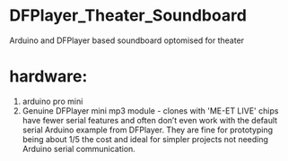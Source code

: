 # DFPlayer_Theater_Soundboard
Arduino and DFPlayer based soundboard optomised for theater

# hardware:
1) arduino pro mini 
2) Genuine DFPlayer mini mp3 module - clones with 'ME-ET LIVE' chips have fewer serial features and often don’t even work with the default serial Arduino example from DFPlayer.  They are fine for prototyping being about 1/5 the cost and ideal for simpler projects not needing Arduino serial communication.
